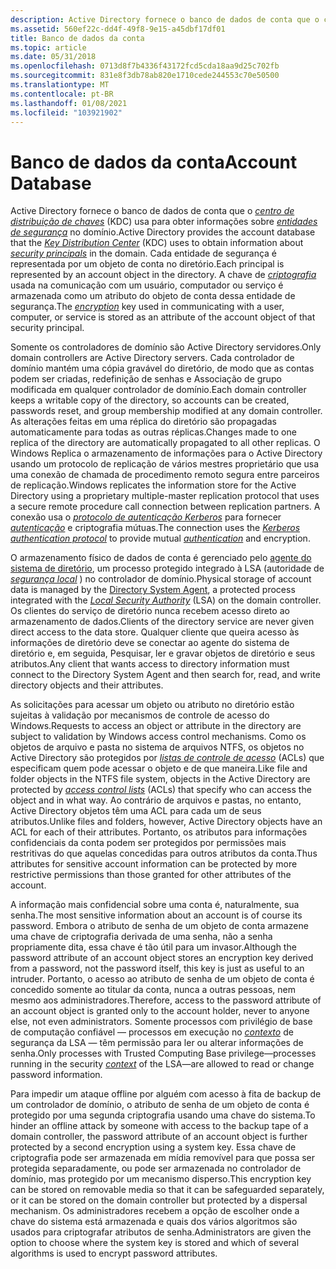 ```yaml
---
description: Active Directory fornece o banco de dados de conta que o centro de distribuição de chaves (KDC) usa para obter informações sobre entidades de segurança no domínio.
ms.assetid: 560ef22c-dd4f-49f8-9e15-a45dbf17df01
title: Banco de dados da conta
ms.topic: article
ms.date: 05/31/2018
ms.openlocfilehash: 0713d8f7b4336f43172fcd5cda18aa9d25c702fb
ms.sourcegitcommit: 831e8f3db78ab820e1710cede244553c70e50500
ms.translationtype: MT
ms.contentlocale: pt-BR
ms.lasthandoff: 01/08/2021
ms.locfileid: "103921902"
---
```

# <a name="account-database"></a><span data-ttu-id="fc2ec-103">Banco de dados da conta</span><span class="sxs-lookup"><span data-stu-id="fc2ec-103">Account Database</span></span>

<span data-ttu-id="fc2ec-104">Active Directory fornece o banco de dados de conta que o [*centro de distribuição de chaves*](/windows/desktop/SecGloss/k-gly) (KDC) usa para obter informações sobre [*entidades de segurança*](/windows/desktop/SecGloss/s-gly) no domínio.</span><span class="sxs-lookup"><span data-stu-id="fc2ec-104">Active Directory provides the account database that the [*Key Distribution Center*](/windows/desktop/SecGloss/k-gly) (KDC) uses to obtain information about [*security principals*](/windows/desktop/SecGloss/s-gly) in the domain.</span></span> <span data-ttu-id="fc2ec-105">Cada entidade de segurança é representada por um objeto de conta no diretório.</span><span class="sxs-lookup"><span data-stu-id="fc2ec-105">Each principal is represented by an account object in the directory.</span></span> <span data-ttu-id="fc2ec-106">A chave de [*criptografia*](/windows/desktop/SecGloss/e-gly) usada na comunicação com um usuário, computador ou serviço é armazenada como um atributo do objeto de conta dessa entidade de segurança.</span><span class="sxs-lookup"><span data-stu-id="fc2ec-106">The [*encryption*](/windows/desktop/SecGloss/e-gly) key used in communicating with a user, computer, or service is stored as an attribute of the account object of that security principal.</span></span>

<span data-ttu-id="fc2ec-107">Somente os controladores de domínio são Active Directory servidores.</span><span class="sxs-lookup"><span data-stu-id="fc2ec-107">Only domain controllers are Active Directory servers.</span></span> <span data-ttu-id="fc2ec-108">Cada controlador de domínio mantém uma cópia gravável do diretório, de modo que as contas podem ser criadas, redefinição de senhas e Associação de grupo modificada em qualquer controlador de domínio.</span><span class="sxs-lookup"><span data-stu-id="fc2ec-108">Each domain controller keeps a writable copy of the directory, so accounts can be created, passwords reset, and group membership modified at any domain controller.</span></span> <span data-ttu-id="fc2ec-109">As alterações feitas em uma réplica do diretório são propagadas automaticamente para todas as outras réplicas.</span><span class="sxs-lookup"><span data-stu-id="fc2ec-109">Changes made to one replica of the directory are automatically propagated to all other replicas.</span></span> <span data-ttu-id="fc2ec-110">O Windows Replica o armazenamento de informações para o Active Directory usando um protocolo de replicação de vários mestres proprietário que usa uma conexão de chamada de procedimento remoto segura entre parceiros de replicação.</span><span class="sxs-lookup"><span data-stu-id="fc2ec-110">Windows replicates the information store for the Active Directory using a proprietary multiple-master replication protocol that uses a secure remote procedure call connection between replication partners.</span></span> <span data-ttu-id="fc2ec-111">A conexão usa o [*protocolo de autenticação Kerberos*](/windows/desktop/SecGloss/k-gly) para fornecer [*autenticação*](/windows/desktop/SecGloss/a-gly) e criptografia mútuas.</span><span class="sxs-lookup"><span data-stu-id="fc2ec-111">The connection uses the [*Kerberos authentication protocol*](/windows/desktop/SecGloss/k-gly) to provide mutual [*authentication*](/windows/desktop/SecGloss/a-gly) and encryption.</span></span>

<span data-ttu-id="fc2ec-112">O armazenamento físico de dados de conta é gerenciado pelo [agente do sistema de diretório](/windows/desktop/AD/directory-system-agent), um processo protegido integrado à LSA (autoridade de [*segurança local*](/windows/desktop/SecGloss/l-gly) ) no controlador de domínio.</span><span class="sxs-lookup"><span data-stu-id="fc2ec-112">Physical storage of account data is managed by the [Directory System Agent](/windows/desktop/AD/directory-system-agent), a protected process integrated with the [*Local Security Authority*](/windows/desktop/SecGloss/l-gly) (LSA) on the domain controller.</span></span> <span data-ttu-id="fc2ec-113">Os clientes do serviço de diretório nunca recebem acesso direto ao armazenamento de dados.</span><span class="sxs-lookup"><span data-stu-id="fc2ec-113">Clients of the directory service are never given direct access to the data store.</span></span> <span data-ttu-id="fc2ec-114">Qualquer cliente que queira acesso às informações de diretório deve se conectar ao agente do sistema de diretório e, em seguida, Pesquisar, ler e gravar objetos de diretório e seus atributos.</span><span class="sxs-lookup"><span data-stu-id="fc2ec-114">Any client that wants access to directory information must connect to the Directory System Agent and then search for, read, and write directory objects and their attributes.</span></span>

<span data-ttu-id="fc2ec-115">As solicitações para acessar um objeto ou atributo no diretório estão sujeitas à validação por mecanismos de controle de acesso do Windows.</span><span class="sxs-lookup"><span data-stu-id="fc2ec-115">Requests to access an object or attribute in the directory are subject to validation by Windows access control mechanisms.</span></span> <span data-ttu-id="fc2ec-116">Como os objetos de arquivo e pasta no sistema de arquivos NTFS, os objetos no Active Directory são protegidos por [*listas de controle de acesso*](/windows/desktop/SecGloss/a-gly) (ACLs) que especificam quem pode acessar o objeto e de que maneira.</span><span class="sxs-lookup"><span data-stu-id="fc2ec-116">Like file and folder objects in the NTFS file system, objects in the Active Directory are protected by [*access control lists*](/windows/desktop/SecGloss/a-gly) (ACLs) that specify who can access the object and in what way.</span></span> <span data-ttu-id="fc2ec-117">Ao contrário de arquivos e pastas, no entanto, Active Directory objetos têm uma ACL para cada um de seus atributos.</span><span class="sxs-lookup"><span data-stu-id="fc2ec-117">Unlike files and folders, however, Active Directory objects have an ACL for each of their attributes.</span></span> <span data-ttu-id="fc2ec-118">Portanto, os atributos para informações confidenciais da conta podem ser protegidos por permissões mais restritivas do que aquelas concedidas para outros atributos da conta.</span><span class="sxs-lookup"><span data-stu-id="fc2ec-118">Thus attributes for sensitive account information can be protected by more restrictive permissions than those granted for other attributes of the account.</span></span>

<span data-ttu-id="fc2ec-119">A informação mais confidencial sobre uma conta é, naturalmente, sua senha.</span><span class="sxs-lookup"><span data-stu-id="fc2ec-119">The most sensitive information about an account is of course its password.</span></span> <span data-ttu-id="fc2ec-120">Embora o atributo de senha de um objeto de conta armazene uma chave de criptografia derivada de uma senha, não a senha propriamente dita, essa chave é tão útil para um invasor.</span><span class="sxs-lookup"><span data-stu-id="fc2ec-120">Although the password attribute of an account object stores an encryption key derived from a password, not the password itself, this key is just as useful to an intruder.</span></span> <span data-ttu-id="fc2ec-121">Portanto, o acesso ao atributo de senha de um objeto de conta é concedido somente ao titular da conta, nunca a outras pessoas, nem mesmo aos administradores.</span><span class="sxs-lookup"><span data-stu-id="fc2ec-121">Therefore, access to the password attribute of an account object is granted only to the account holder, never to anyone else, not even administrators.</span></span> <span data-ttu-id="fc2ec-122">Somente processos com privilégio de base de computação confiável — processos em execução no [*contexto*](/windows/desktop/SecGloss/c-gly) de segurança da LSA — têm permissão para ler ou alterar informações de senha.</span><span class="sxs-lookup"><span data-stu-id="fc2ec-122">Only processes with Trusted Computing Base privilege—processes running in the security [*context*](/windows/desktop/SecGloss/c-gly) of the LSA—are allowed to read or change password information.</span></span>

<span data-ttu-id="fc2ec-123">Para impedir um ataque offline por alguém com acesso à fita de backup de um controlador de domínio, o atributo de senha de um objeto de conta é protegido por uma segunda criptografia usando uma chave do sistema.</span><span class="sxs-lookup"><span data-stu-id="fc2ec-123">To hinder an offline attack by someone with access to the backup tape of a domain controller, the password attribute of an account object is further protected by a second encryption using a system key.</span></span> <span data-ttu-id="fc2ec-124">Essa chave de criptografia pode ser armazenada em mídia removível para que possa ser protegida separadamente, ou pode ser armazenada no controlador de domínio, mas protegido por um mecanismo disperso.</span><span class="sxs-lookup"><span data-stu-id="fc2ec-124">This encryption key can be stored on removable media so that it can be safeguarded separately, or it can be stored on the domain controller but protected by a dispersal mechanism.</span></span> <span data-ttu-id="fc2ec-125">Os administradores recebem a opção de escolher onde a chave do sistema está armazenada e quais dos vários algoritmos são usados para criptografar atributos de senha.</span><span class="sxs-lookup"><span data-stu-id="fc2ec-125">Administrators are given the option to choose where the system key is stored and which of several algorithms is used to encrypt password attributes.</span></span>

 

 
